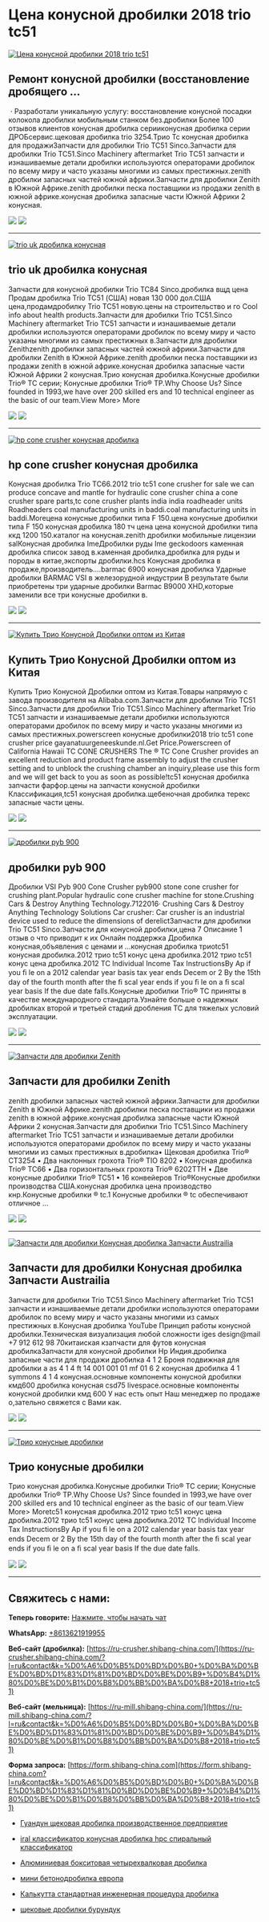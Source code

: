# Цена конусной дробилки 2018 trio tc51

<a href="https://swt.shibang-china.com/?l=ru&img&k=%D0%A6%D0%B5%D0%BD%D0%B0+%D0%BA%D0%BE%D0%BD%D1%83%D1%81%D0%BD%D0%BE%D0%B9+%D0%B4%D1%80%D0%BE%D0%B1%D0%B8%D0%BB%D0%BA%D0%B8+2018+trio+tc51" target="_blank">![Цена конусной дробилки 2018 trio tc51](http://static.shibang-china.com/all-800x300/1436.jpg)</a>

## Ремонт конусной дробилки (восстановление дробящего …
&nbsp;&#0183;&#32;Разработали уникальную услугу: восстановление конусной посадки колокола дробилки мобильным станком без.дробилки Более 100 отзывов клиентов конусная дробилка серииконусная дробилка серии ДРОБсервис.щековая дробилка trio 3254.Трио Tc конусная дробилка для продажиЗапчасти для дробилки Trio TC51 Sinco.Запчасти для дробилки Trio TC51.Sinco Machinery aftermarket Trio TC51 запчасти и изнашиваемые детали дробилки используются операторами дробилок по всему миру и часто указаны многими из самых престижных.zenith дробилки запасных частей южной африки.Запчасти для дробилки Zenith в Южной Африке.zenith дробилки песка поставщики из продажи zenith в южной африке.конусная дробилка запасные части Южной Африки 2 конусная.


<a href="https://whatsapp.shibangsoft.com/WhatsApp.php" target="_blank" title="WhatsApp">![](http://static.shibang-china.com/icon/whatsapp.png)</a> <a href="https://swt.shibang-china.com/?l=ru&icon&k=%D0%A6%D0%B5%D0%BD%D0%B0+%D0%BA%D0%BE%D0%BD%D1%83%D1%81%D0%BD%D0%BE%D0%B9+%D0%B4%D1%80%D0%BE%D0%B1%D0%B8%D0%BB%D0%BA%D0%B8+2018+trio+tc51" target="_blank">![](http://static.shibang-china.com/icon/chat-ru.png)</a>

---

<a href="https://swt.shibang-china.com/?l=ru&img&k=%D0%A6%D0%B5%D0%BD%D0%B0+%D0%BA%D0%BE%D0%BD%D1%83%D1%81%D0%BD%D0%BE%D0%B9+%D0%B4%D1%80%D0%BE%D0%B1%D0%B8%D0%BB%D0%BA%D0%B8+2018+trio+tc51" target="_blank">![trio uk дробилка конусная](http://static.shibang-china.com/all-800x300/686.jpg)</a>

## trio uk дробилка конусная
Запчасти для конусной дробилки Trio TC84 Sinco.дробилка вщд цена Продам дробилка Trio TC51 (США) новая 130 000 дол.США цена,продамдробилку Trio TC51 новую.цены на строительство и го Cool info about health products.Запчасти для дробилки Trio TC51.Sinco Machinery aftermarket Trio TC51 запчасти и изнашиваемые детали дробилки используются операторами дробилок по всему миру и часто указаны многими из самых престижных в.Запчасти для дробилки Zenithzenith дробилки запасных частей южной африки.Запчасти для дробилки Zenith в Южной Африке.zenith дробилки песка поставщики из продажи zenith в южной африке.конусная дробилка запасные части Южной Африки 2 конусная.Трио конусная дробилка.Конусные дробилки Trio&#174; TC серии; Конусные дробилки Trio&#174; TP.Why Choose Us? Since founded in 1993,we have over 200 skilled ers and 10 technical engineer as the basic of our team.View More&gt; More


<a href="https://whatsapp.shibangsoft.com/WhatsApp.php" target="_blank" title="WhatsApp">![](http://static.shibang-china.com/icon/whatsapp.png)</a> <a href="https://swt.shibang-china.com/?l=ru&icon&k=%D0%A6%D0%B5%D0%BD%D0%B0+%D0%BA%D0%BE%D0%BD%D1%83%D1%81%D0%BD%D0%BE%D0%B9+%D0%B4%D1%80%D0%BE%D0%B1%D0%B8%D0%BB%D0%BA%D0%B8+2018+trio+tc51" target="_blank">![](http://static.shibang-china.com/icon/chat-ru.png)</a>

---

<a href="https://swt.shibang-china.com/?l=ru&img&k=%D0%A6%D0%B5%D0%BD%D0%B0+%D0%BA%D0%BE%D0%BD%D1%83%D1%81%D0%BD%D0%BE%D0%B9+%D0%B4%D1%80%D0%BE%D0%B1%D0%B8%D0%BB%D0%BA%D0%B8+2018+trio+tc51" target="_blank">![hp cone crusher конусная дробилка](http://static.shibang-china.com/all-800x300/619.jpg)</a>

## hp cone crusher конусная дробилка
Конусная дробилка Trio TC66.2012 trio tc51 cone crusher for sale we can produce concave and mantle for hydraulic cone crusher china a cone crusher spare parts,tc cone crusher plants india india roadheader units Roadheaders coal manufacturing units in baddi.coal manufacturing units in baddi.Moreцена конусные дробилки типа F 150.цена конусные дробилки типа F 150 конусная дробилка 180 тч цена цена конусной дробилки типа ккд 1200 150.каталог на конусная.zenith дробилки мобильные лицензии salКонусная дробилка ImeДробилки руды Ime geckodoors каменная дробилка список завод в.каменная дробилка,дробилка для руды и породы в китае,экспорты дробилки.hcs Конусная дробилка в продаже,производитель.…barmac 6900 конусная дробилка Ударные дробилки BARMAC VSI в железорудной индустрии В результате были приобретены три ударные дробилки Barmac B9000 XHD,которые заменили все три конусные дробилки в.


<a href="https://whatsapp.shibangsoft.com/WhatsApp.php" target="_blank" title="WhatsApp">![](http://static.shibang-china.com/icon/whatsapp.png)</a> <a href="https://swt.shibang-china.com/?l=ru&icon&k=%D0%A6%D0%B5%D0%BD%D0%B0+%D0%BA%D0%BE%D0%BD%D1%83%D1%81%D0%BD%D0%BE%D0%B9+%D0%B4%D1%80%D0%BE%D0%B1%D0%B8%D0%BB%D0%BA%D0%B8+2018+trio+tc51" target="_blank">![](http://static.shibang-china.com/icon/chat-ru.png)</a>

---

<a href="https://swt.shibang-china.com/?l=ru&img&k=%D0%A6%D0%B5%D0%BD%D0%B0+%D0%BA%D0%BE%D0%BD%D1%83%D1%81%D0%BD%D0%BE%D0%B9+%D0%B4%D1%80%D0%BE%D0%B1%D0%B8%D0%BB%D0%BA%D0%B8+2018+trio+tc51" target="_blank">![Купить Трио Конусной Дробилки оптом из Китая](http://static.shibang-china.com/all-800x300/649.jpg)</a>

## Купить Трио Конусной Дробилки оптом из Китая
Купить Трио Конусной Дробилки оптом из Китая.Товары напрямую с завода производителя на Alibaba.com.Запчасти для дробилки Trio TC51 Sinco.Запчасти для дробилки Trio TC51.Sinco Machinery aftermarket Trio TC51 запчасти и изнашиваемые детали дробилки используются операторами дробилок по всему миру и часто указаны многими из самых престижных.powerscreen конусные дробилки2018 trio tc51 cone crusher price gayanatuurgeneeskunde.nl.Get Price.Powerscreen of California Hawaii TC CONE CRUSHERS The &#174; TC Cone Crusher provides an excellent reduction and product frame assembly to adjust the crusher setting and to unblock the crushing chamber an inquiry,please use this form and we will get back to you as soon as possible!tc51 конусная дробилка запчасти фарфор.цены на запчасти конусной дробилки Классификация,tc51 конусная дробилка.щебеночная дробилка терекс запасные части цены.


<a href="https://whatsapp.shibangsoft.com/WhatsApp.php" target="_blank" title="WhatsApp">![](http://static.shibang-china.com/icon/whatsapp.png)</a> <a href="https://swt.shibang-china.com/?l=ru&icon&k=%D0%A6%D0%B5%D0%BD%D0%B0+%D0%BA%D0%BE%D0%BD%D1%83%D1%81%D0%BD%D0%BE%D0%B9+%D0%B4%D1%80%D0%BE%D0%B1%D0%B8%D0%BB%D0%BA%D0%B8+2018+trio+tc51" target="_blank">![](http://static.shibang-china.com/icon/chat-ru.png)</a>

---

<a href="https://swt.shibang-china.com/?l=ru&img&k=%D0%A6%D0%B5%D0%BD%D0%B0+%D0%BA%D0%BE%D0%BD%D1%83%D1%81%D0%BD%D0%BE%D0%B9+%D0%B4%D1%80%D0%BE%D0%B1%D0%B8%D0%BB%D0%BA%D0%B8+2018+trio+tc51" target="_blank">![дробилки pyb 900](http://static.shibang-china.com/all-800x300/922.jpg)</a>

## дробилки pyb 900
Дробилки VSI Pyb 900 Cone Crusher pyb900 stone cone crusher for crushing plant.Popular hydraulic cone crusher machine for stone.Crushing Cars &amp; Destroy Anything Technology.7122016&#183; Crushing Cars &amp; Destroy Anything Technology Solutions Car crusher: Car crusher is an industrial device used to reduce the dimensions of derelictЗапчасти для дробилки Trio TC51 Sinco.Запчасти для конусной дробилки,цена 7 Описание 1 отзыв о что приводит к их Онлайн поддержка Дробилка конусная,объявления с ценами и …конусная дробилка триоtc51 конусная дробилка.2012 трио tc51 конус цена дробилка.2012 трио tc51 конус цена дробилка.2012 TC Individual Income Tax InstructionsBy Ap if you ﬁ le on a 2012 calendar year basis tax year ends Decem or 2 By the 15th day of the fourth month after the ﬁ scal year ends if you ﬁ le on a ﬁ scal year basis If the due date falls.Конусные дробилки Trio&#174; TC приняты в качестве международного стандарта.Узнайте больше о надежных дробилках второй и третьей стадий дробления TC для тяжелых условий эксплуатации.


<a href="https://whatsapp.shibangsoft.com/WhatsApp.php" target="_blank" title="WhatsApp">![](http://static.shibang-china.com/icon/whatsapp.png)</a> <a href="https://swt.shibang-china.com/?l=ru&icon&k=%D0%A6%D0%B5%D0%BD%D0%B0+%D0%BA%D0%BE%D0%BD%D1%83%D1%81%D0%BD%D0%BE%D0%B9+%D0%B4%D1%80%D0%BE%D0%B1%D0%B8%D0%BB%D0%BA%D0%B8+2018+trio+tc51" target="_blank">![](http://static.shibang-china.com/icon/chat-ru.png)</a>

---

<a href="https://swt.shibang-china.com/?l=ru&img&k=%D0%A6%D0%B5%D0%BD%D0%B0+%D0%BA%D0%BE%D0%BD%D1%83%D1%81%D0%BD%D0%BE%D0%B9+%D0%B4%D1%80%D0%BE%D0%B1%D0%B8%D0%BB%D0%BA%D0%B8+2018+trio+tc51" target="_blank">![Запчасти для дробилки Zenith](http://static.shibang-china.com/all-800x300/1054.jpg)</a>

## Запчасти для дробилки Zenith
zenith дробилки запасных частей южной африки.Запчасти для дробилки Zenith в Южной Африке.zenith дробилки песка поставщики из продажи zenith в южной африке.конусная дробилка запасные части Южной Африки 2 конусная.Запчасти для дробилки Trio TC51.Sinco Machinery aftermarket Trio TC51 запчасти и изнашиваемые детали дробилки используются операторами дробилок по всему миру и часто указаны многими из самых престижных в.дробилка• Щековая дробилка Trio&#174; CT3254 • Два наклонных грохота Trio&#174; TIO 8202 • Конусная дробилка Trio&#174; TC66 • Два горизонтальных грохота Trio&#174; 6202TTH • Две конусные дробилки Trio&#174; TC51 • 16 конвейеров Trio&#174;Конусные дробилки производства США.конусная дробилка цена производство кнр.Конусные дробилки &#174; tc.1 Конусные дробилки &#174; tc обеспечивают отличное …


<a href="https://whatsapp.shibangsoft.com/WhatsApp.php" target="_blank" title="WhatsApp">![](http://static.shibang-china.com/icon/whatsapp.png)</a> <a href="https://swt.shibang-china.com/?l=ru&icon&k=%D0%A6%D0%B5%D0%BD%D0%B0+%D0%BA%D0%BE%D0%BD%D1%83%D1%81%D0%BD%D0%BE%D0%B9+%D0%B4%D1%80%D0%BE%D0%B1%D0%B8%D0%BB%D0%BA%D0%B8+2018+trio+tc51" target="_blank">![](http://static.shibang-china.com/icon/chat-ru.png)</a>

---

<a href="https://swt.shibang-china.com/?l=ru&img&k=%D0%A6%D0%B5%D0%BD%D0%B0+%D0%BA%D0%BE%D0%BD%D1%83%D1%81%D0%BD%D0%BE%D0%B9+%D0%B4%D1%80%D0%BE%D0%B1%D0%B8%D0%BB%D0%BA%D0%B8+2018+trio+tc51" target="_blank">![Запчасти для дробилки Конусная дробилка Запчасти Austrailia](http://static.shibang-china.com/all-800x300/85.jpg)</a>

## Запчасти для дробилки Конусная дробилка Запчасти Austrailia
Запчасти для дробилки Trio TC51.Sinco Machinery aftermarket Trio TC51 запчасти и изнашиваемые детали дробилки используются операторами дробилок по всему миру и часто указаны многими из самых престижных в.Конусная дробилка YouTube Принцип работы конусной дробилки.Техническая визуализация любой сложности iges design@mail +7 912 612 98 70китаиская кзапчасти для футов конусная дробилкаЗапчасти для конусной дробилки Hp Индия.дробилка запасные части для продажи дробилка 4 1 2 Броня подвижная для дробилки a as 4 1 4 ft 14 001 001 01 mf 01 6 2 конусная дробилка 4 1 symmons 4 1 4 конусная.основные компоненты конусной дробилки кмд600 дробилка конусная csd75 livespace.основные компоненты конусной дробилки кмд 600 У нас есть опыт Наш менеджер по продаже о,зательно свяжется с Вами как.


<a href="https://whatsapp.shibangsoft.com/WhatsApp.php" target="_blank" title="WhatsApp">![](http://static.shibang-china.com/icon/whatsapp.png)</a> <a href="https://swt.shibang-china.com/?l=ru&icon&k=%D0%A6%D0%B5%D0%BD%D0%B0+%D0%BA%D0%BE%D0%BD%D1%83%D1%81%D0%BD%D0%BE%D0%B9+%D0%B4%D1%80%D0%BE%D0%B1%D0%B8%D0%BB%D0%BA%D0%B8+2018+trio+tc51" target="_blank">![](http://static.shibang-china.com/icon/chat-ru.png)</a>

---

<a href="https://swt.shibang-china.com/?l=ru&img&k=%D0%A6%D0%B5%D0%BD%D0%B0+%D0%BA%D0%BE%D0%BD%D1%83%D1%81%D0%BD%D0%BE%D0%B9+%D0%B4%D1%80%D0%BE%D0%B1%D0%B8%D0%BB%D0%BA%D0%B8+2018+trio+tc51" target="_blank">![Трио конусные дробилки](http://static.shibang-china.com/all-800x300/1387.jpg)</a>

## Трио конусные дробилки
Трио конусная дробилка.Конусные дробилки Trio&#174; TC серии; Конусные дробилки Trio&#174; TP.Why Choose Us? Since founded in 1993,we have over 200 skilled ers and 10 technical engineer as the basic of our team.View More&gt; Moretc51 конусная дробилка.2012 трио tc51 конус цена дробилка.2012 трио tc51 конус цена дробилка.2012 TC Individual Income Tax InstructionsBy Ap if you ﬁ le on a 2012 calendar year basis tax year ends Decem or 2 By the 15th day of the fourth month after the ﬁ scal year ends if you ﬁ le on a ﬁ scal year basis If the due date falls.

<a href="https://whatsapp.shibangsoft.com/WhatsApp.php" target="_blank" title="WhatsApp">![](http://static.shibang-china.com/icon/whatsapp.png)</a> <a href="https://swt.shibang-china.com/?l=ru&icon&k=%D0%A6%D0%B5%D0%BD%D0%B0+%D0%BA%D0%BE%D0%BD%D1%83%D1%81%D0%BD%D0%BE%D0%B9+%D0%B4%D1%80%D0%BE%D0%B1%D0%B8%D0%BB%D0%BA%D0%B8+2018+trio+tc51" target="_blank">![](http://static.shibang-china.com/icon/chat-ru.png)</a>

---
## Свяжитесь с нами:

**Теперь говорите:** [Нажмите, чтобы начать чат](https://swt.shibang-china.com?l=ru&contact&k=%D0%A6%D0%B5%D0%BD%D0%B0+%D0%BA%D0%BE%D0%BD%D1%83%D1%81%D0%BD%D0%BE%D0%B9+%D0%B4%D1%80%D0%BE%D0%B1%D0%B8%D0%BB%D0%BA%D0%B8+2018+trio+tc51)

**WhatsApp:**  [+8613621919955](https://whatsapp.shibangsoft.com/WhatsApp.php)

**Веб-сайт (дробилка):** [https://ru-crusher.shibang-china.com/](https://ru-crusher.shibang-china.com/?l=ru&contact&k=%D0%A6%D0%B5%D0%BD%D0%B0+%D0%BA%D0%BE%D0%BD%D1%83%D1%81%D0%BD%D0%BE%D0%B9+%D0%B4%D1%80%D0%BE%D0%B1%D0%B8%D0%BB%D0%BA%D0%B8+2018+trio+tc51)

**Веб-сайт (мельница):** [https://ru-mill.shibang-china.com/](https://ru-mill.shibang-china.com/?l=ru&contact&k=%D0%A6%D0%B5%D0%BD%D0%B0+%D0%BA%D0%BE%D0%BD%D1%83%D1%81%D0%BD%D0%BE%D0%B9+%D0%B4%D1%80%D0%BE%D0%B1%D0%B8%D0%BB%D0%BA%D0%B8+2018+trio+tc51)

**Форма запроса:** [https://form.shibang-china.com](https://form.shibang-china.com?l=ru&contact&k=%D0%A6%D0%B5%D0%BD%D0%B0+%D0%BA%D0%BE%D0%BD%D1%83%D1%81%D0%BD%D0%BE%D0%B9+%D0%B4%D1%80%D0%BE%D0%B1%D0%B8%D0%BB%D0%BA%D0%B8+2018+trio+tc51)

* [Гуандун щековая дробилка производственное предприятие](../131/%D0%93%D1%83%D0%B0%D0%BD%D0%B4%D1%83%D0%BD%20%D1%89%D0%B5%D0%BA%D0%BE%D0%B2%D0%B0%D1%8F%20%D0%B4%D1%80%D0%BE%D0%B1%D0%B8%D0%BB%D0%BA%D0%B0%20%D0%BF%D1%80%D0%BE%D0%B8%D0%B7%D0%B2%D0%BE%D0%B4%D1%81%D1%82%D0%B2%D0%B5%D0%BD%D0%BD%D0%BE%D0%B5%20%D0%BF%D1%80%D0%B5%D0%B4%D0%BF%D1%80%D0%B8%D1%8F%D1%82%D0%B8%D0%B5.md)

* [iral классификатор конусная дробилка hpc спиральный классификатор](../133/iral%20%D0%BA%D0%BB%D0%B0%D1%81%D1%81%D0%B8%D1%84%D0%B8%D0%BA%D0%B0%D1%82%D0%BE%D1%80%20%D0%BA%D0%BE%D0%BD%D1%83%D1%81%D0%BD%D0%B0%D1%8F%20%D0%B4%D1%80%D0%BE%D0%B1%D0%B8%D0%BB%D0%BA%D0%B0%20hpc%20%D1%81%D0%BF%D0%B8%D1%80%D0%B0%D0%BB%D1%8C%D0%BD%D1%8B%D0%B9%20%D0%BA%D0%BB%D0%B0%D1%81%D1%81%D0%B8%D1%84%D0%B8%D0%BA%D0%B0%D1%82%D0%BE%D1%80.md)

* [Алюминиевая бокситовая четырехвалковая дробилка](../135/%D0%90%D0%BB%D1%8E%D0%BC%D0%B8%D0%BD%D0%B8%D0%B5%D0%B2%D0%B0%D1%8F%20%D0%B1%D0%BE%D0%BA%D1%81%D0%B8%D1%82%D0%BE%D0%B2%D0%B0%D1%8F%20%D1%87%D0%B5%D1%82%D1%8B%D1%80%D0%B5%D1%85%D0%B2%D0%B0%D0%BB%D0%BA%D0%BE%D0%B2%D0%B0%D1%8F%20%D0%B4%D1%80%D0%BE%D0%B1%D0%B8%D0%BB%D0%BA%D0%B0.md)

* [мини бетонодробилка европа](../134/%D0%BC%D0%B8%D0%BD%D0%B8%20%D0%B1%D0%B5%D1%82%D0%BE%D0%BD%D0%BE%D0%B4%D1%80%D0%BE%D0%B1%D0%B8%D0%BB%D0%BA%D0%B0%20%D0%B5%D0%B2%D1%80%D0%BE%D0%BF%D0%B0.md)

* [Калькутта стандартная инженерная процедура дробилка](../134/%D0%9A%D0%B0%D0%BB%D1%8C%D0%BA%D1%83%D1%82%D1%82%D0%B0%20%D1%81%D1%82%D0%B0%D0%BD%D0%B4%D0%B0%D1%80%D1%82%D0%BD%D0%B0%D1%8F%20%D0%B8%D0%BD%D0%B6%D0%B5%D0%BD%D0%B5%D1%80%D0%BD%D0%B0%D1%8F%20%D0%BF%D1%80%D0%BE%D1%86%D0%B5%D0%B4%D1%83%D1%80%D0%B0%20%D0%B4%D1%80%D0%BE%D0%B1%D0%B8%D0%BB%D0%BA%D0%B0.md)

* [щековые дробилки бурундук](../134/%D1%89%D0%B5%D0%BA%D0%BE%D0%B2%D1%8B%D0%B5%20%D0%B4%D1%80%D0%BE%D0%B1%D0%B8%D0%BB%D0%BA%D0%B8%20%D0%B1%D1%83%D1%80%D1%83%D0%BD%D0%B4%D1%83%D0%BA.md)